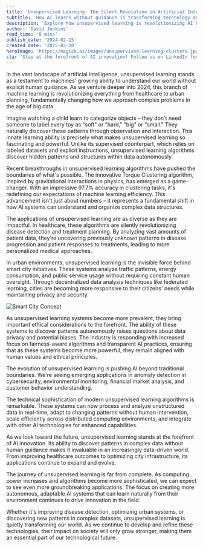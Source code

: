 ```yaml
---
title: 'Unsupervised Learning: The Silent Revolution in Artificial Intelligence'
subtitle: 'How AI learns without guidance is transforming technology and society'
description: 'Explore how unsupervised learning is revolutionizing AI by enabling machines to discover patterns and insights without human guidance. From healthcare to smart cities, this technology is transforming how we approach complex problems in the age of big data. Recent breakthroughs like the Torque Clustering algorithm are pushing the boundaries of what's possible, while raising important questions about ethics and privacy.'
author: 'David Jenkins'
read_time: '8 mins'
publish_date: '2024-02-15'
created_date: '2025-03-10'
heroImage: 'https://magick.ai/images/unsupervised-learning-clusters.jpg'
cta: 'Stay at the forefront of AI innovation! Follow us on LinkedIn for the latest insights and developments in unsupervised learning and artificial intelligence.'
---
```


In the vast landscape of artificial intelligence, unsupervised learning stands as a testament to machines' growing ability to understand our world without explicit human guidance. As we venture deeper into 2024, this branch of machine learning is revolutionizing everything from healthcare to urban planning, fundamentally changing how we approach complex problems in the age of big data.

Imagine watching a child learn to categorize objects – they don't need someone to label every toy as "soft" or "hard," "big" or "small." They naturally discover these patterns through observation and interaction. This innate learning ability is precisely what makes unsupervised learning so fascinating and powerful. Unlike its supervised counterpart, which relies on labeled datasets and explicit instructions, unsupervised learning algorithms discover hidden patterns and structures within data autonomously.

Recent breakthroughs in unsupervised learning algorithms have pushed the boundaries of what's possible. The innovative Torque Clustering algorithm, inspired by gravitational interactions in physics, has emerged as a game-changer. With an impressive 97.7% accuracy in clustering tasks, it's redefining our expectations of machine learning efficiency. This advancement isn't just about numbers – it represents a fundamental shift in how AI systems can understand and organize complex data structures.

The applications of unsupervised learning are as diverse as they are impactful. In healthcare, these algorithms are silently revolutionizing disease detection and treatment planning. By analyzing vast amounts of patient data, they're uncovering previously unknown patterns in disease progression and patient responses to treatments, leading to more personalized medical approaches.

In urban environments, unsupervised learning is the invisible force behind smart city initiatives. These systems analyze traffic patterns, energy consumption, and public service usage without requiring constant human oversight. Through decentralized data analysis techniques like federated learning, cities are becoming more responsive to their citizens' needs while maintaining privacy and security.

![Smart City Concept](https://i.magick.ai/PIXE/1738406181100_magick_img.webp)

As unsupervised learning systems become more prevalent, they bring important ethical considerations to the forefront. The ability of these systems to discover patterns autonomously raises questions about data privacy and potential biases. The industry is responding with increased focus on fairness-aware algorithms and transparent AI practices, ensuring that as these systems become more powerful, they remain aligned with human values and ethical principles.

The evolution of unsupervised learning is pushing AI beyond traditional boundaries. We're seeing emerging applications in anomaly detection in cybersecurity, environmental monitoring, financial market analysis, and customer behavior understanding.

The technical sophistication of modern unsupervised learning algorithms is remarkable. These systems can now process and analyze unstructured data in real-time, adapt to changing patterns without human intervention, scale efficiently across distributed computing environments, and integrate with other AI technologies for enhanced capabilities.

As we look toward the future, unsupervised learning stands at the forefront of AI innovation. Its ability to discover patterns in complex data without human guidance makes it invaluable in an increasingly data-driven world. From improving healthcare outcomes to optimizing city infrastructure, its applications continue to expand and evolve.

The journey of unsupervised learning is far from complete. As computing power increases and algorithms become more sophisticated, we can expect to see even more groundbreaking applications. The focus on creating more autonomous, adaptable AI systems that can learn naturally from their environment continues to drive innovation in the field.

Whether it's improving disease detection, optimizing urban systems, or discovering new patterns in complex datasets, unsupervised learning is quietly transforming our world. As we continue to develop and refine these technologies, their impact on society will only grow stronger, making them an essential part of our technological future.